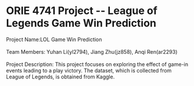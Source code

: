 # ORIE 4741 Project -- League of Legends Game Win Prediction<br/>

Project Name:LOL Game Win Prediction<br/>
<br/>
Team Members: Yuhan Li(yl2794), Jiang Zhu(jz858), Anqi Ren(ar2293)<br/>
<br/>
Project Description: This project focuses on exploring the effect of game-in events leading to a play victory. The dataset, which is collected from League of Legends, is obtained from Kaggle.
